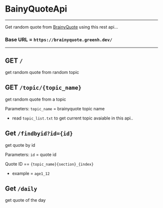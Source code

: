 # BainyQuoteApi
---
Get random quote from [BrainyQuote](https://www.brainyquote.com/) using this rest api...

### Base URL = `https://brainyquote.greenh.dev/`
---
## GET `/`
get random quote from random topic

## GET `/topic/{topic_name}`
get random quote from a topic

Parameters: 
`topic_name` = brainyquote topic name
- read `topic_list.txt` to get current topic avaiable in this api..

## Get `/findbyid?id={id}`
get quote by id

Parameters: 
`id` = quote id 

Quote ID == `{topic_name}{section}_{index}`
* example = `age1_12`

## Get `/daily`
get quote of the day